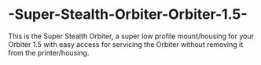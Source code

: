 # -Super-Stealth-Orbiter-Orbiter-1.5-
This is the Super Stealth Orbiter, a super low profile mount/housing for your Orbiter 1.5 with easy access for servicing the Orbiter without removing it from the printer/housing.
